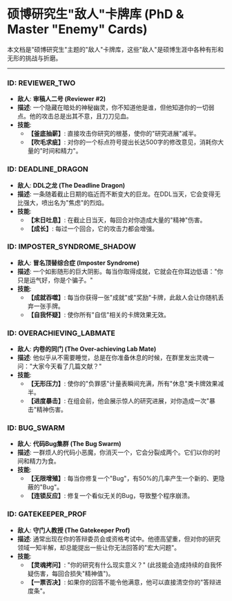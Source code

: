 # 硕博研究生"敌人"卡牌库 (PhD & Master "Enemy" Cards)

本文档是"硕博研究生"主题的"敌人"卡牌库，这些"敌人"是硕博生涯中各种有形和无形的挑战与折磨。

---

### ID: REVIEWER_TWO
- **敌人**: **审稿人二号 (Reviewer #2)**
- **描述**: 一个隐藏在暗处的神秘幽灵，你不知道他是谁，但他知道你的一切弱点。他的攻击总是出其不意，且刀刀见血。
- **技能**:
    - **【釜底抽薪】**: 直接攻击你研究的根基，使你的"研究进展"减半。
    - **【吹毛求疵】**: 对你的一个标点符号提出长达500字的修改意见，消耗你大量的"时间和精力"。

### ID: DEADLINE_DRAGON
- **敌人**: **DDL之龙 (The Deadline Dragon)**
- **描述**: 一条随着截止日期的临近而不断变大的巨龙。在DDL当天，它会变得无比强大，喷出名为"焦虑"的烈焰。
- **技能**:
    - **【末日吐息】**: 在截止日当天，每回合对你造成大量的"精神"伤害。
    - **【成长】**: 每过一个回合，它的攻击力都会增强。

### ID: IMPOSTER_SYNDROME_SHADOW
- **敌人**: **冒名顶替综合症 (Imposter Syndrome)**
- **描述**: 一个如影随形的巨大阴影。每当你取得成就，它就会在你耳边低语："你只是运气好，你是个骗子。"
- **技能**:
    - **【成就吞噬】**: 每当你获得一张"成就"或"奖励"卡牌，此敌人会让你随机丢弃一张手牌。
    - **【自我怀疑】**: 使你所有"自信"相关的卡牌效果无效。

### ID: OVERACHIEVING_LABMATE
- **敌人**: **内卷的同门 (The Over-achieving Lab Mate)**
- **描述**: 他似乎从不需要睡觉，总是在你准备休息的时候，在群里发出灵魂一问："大家今天看了几篇文献？"
- **技能**:
    - **【无形压力】**: 使你的"负罪感"计量表瞬间充满，所有"休息"类卡牌效果减半。
    - **【进度暴击】**: 在组会前，他会展示惊人的研究进展，对你造成一次"暴击"精神伤害。

### ID: BUG_SWARM
- **敌人**: **代码Bug集群 (The Bug Swarm)**
- **描述**: 一群烦人的代码小恶魔，你消灭一个，它会分裂成两个。它们以你的时间和精力为食。
- **技能**:
    - **【无限增殖】**: 每当你修复一个"Bug"，有50%的几率产生一个新的、更隐蔽的"Bug"。
    - **【连锁反应】**: 修复一个看似无关的Bug，导致整个程序崩溃。

### ID: GATEKEEPER_PROF
- **敌人**: **守门人教授 (The Gatekeeper Prof)**
- **描述**: 通常出现在你的答辩委员会或资格考试中。他德高望重，但对你的研究领域一知半解，却总能提出一些让你无法回答的"宏大问题"。
- **技能**:
    - **【灵魂拷问】**: "你的研究有什么现实意义？" (此技能会造成持续的自我怀疑伤害，每回合损失"精神值")。
    - **【一票否决】**: 如果你的回答不能令他满意，他可以直接清空你的"答辩进度条"。 